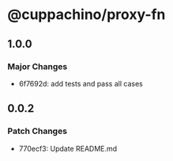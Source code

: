 # @cuppachino/proxy-fn

## 1.0.0

### Major Changes

- 6f7692d: add tests and pass all cases

## 0.0.2

### Patch Changes

- 770ecf3: Update README.md
